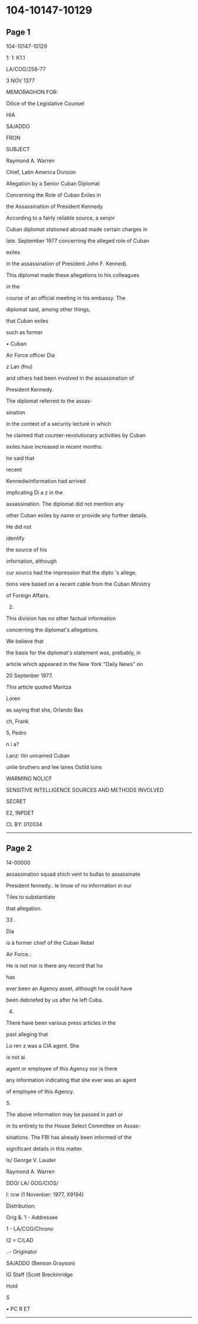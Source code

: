 # 104-10147-10129

## Page 1

104-10147-10129

1: 1: K1.1

LA/COG/258-77

3 NOV 1377

MEMORAGHON FOR:

Oilice of the Legislative Counsel

HIA

SA/ADDO

FRON

SUBJECT

Raymond A. Warren

Chief, Latin America Division

Allegation by a Senior Cuban Diplomat

Concerning the Role of Cuban Exiles in

the Assassination of President Kennedy

According to a fairly reliable source, a senjor

Cuban diplomat stationed abroad made certain charges in

late. September 1977 concerning the alleged role of Cuban

exiles

in the assassination of President John F. Kenned).

This diplomat made these allegations to his colleagues

in the

course of an official meeting in his embassy. The

diplomat said, among other things,

that Cuban exiles

such as former

• Cuban

Air Force officer Dia

z Lan (fnu)

and others had been involved in the assassination of

President Kennedy.

The diplomat referred to the assas-

sination

in the context of a security lecture in which

he claimed that counter-revolutionary activities by Cuban

exiles have increased in recent months:

tie said that

recent

Kennedwinformation had arrived

implicating Di a z in the

assassination. The diplomat did not mention any

other Cuban exiles by name or provide any further details.

He did not

identify

the source of his

infornation, although

cur sourcs had the impression that the dipto 's allege.

tions vere based on a recent cable from the Cuban Ministry

of Foreign Affairs.

2.

This division has no other factual information

concerning the diplomat's allegations.

We believe that

the basis for the diplomat's statement was, prebably, in

article which appeared in the New York "Daily News" on

20 Septenber 1977.

This article quoted Maritza

Loren

as saying that she, Orlando Bas

ch, Frank

5, Pedro

n i a?

Lanz: tlin unnamed Cuban

unlie bruthers and lee laires Ostild loins

WARMING NOLICF

SENSITIVE INTELLIGENCE SOURCES AND METHODS INVOLVED

SECRET

E2, INPDET

CL BY: 012034

---

## Page 2

14-00000

assassination squad shich vent to bullas to assassinate

President fennedy.. le linow of no information in our

Tiles to substantiate

that allegation.

33 .

Dia

is à former chief of the Cuban Rebel

Air Force.:

He is not nor is there any record that ho

has

ever been an Agency asset, although he could have

been debriefed by us after he left Cuba.

4.

There have been various press articles in the

past alleging that

Lo ren z was a CIA agent. She

is not ai

agent or employee of this Agency nor is there

any information indicating that she ever was an agent

of employee of this Agency.

S.

The above information may be passed in part or

in its entirety to the House Select Committee on Assas-

sinations. The FBI has already been informed of the

significant details in this matter.

Is/ George V. Lauder

Raymond A. Warren

DDO/ LA/ GOG/CIOS/

I: rcw (1 Novenber: 1977, X9194)

Distribution:

Orig &. 1 - Addressee

1 - LA/COG/Chrono

(2 = C/LAD

..- Originator

SA/ADDO (Benson Grayson)

IG Staff (Scott Breckinridge

Hold

S

• PC R ET

---


